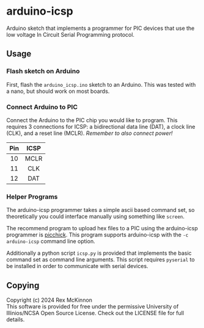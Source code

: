 # arduino-icsp
Arduino sketch that implements a programmer for PIC devices that use the low
voltage In Circuit Serial Programming protocol.

## Usage
### Flash sketch on Arduino 
First, flash the `arduino_icsp.ino` sketch to an Arduino. This was tested with
a nano, but should work on most boards.

### Connect Arduino to PIC
Connect the Arduino to the PIC chip you would like to program. This requires 3
connections for ICSP: a bidirectional data line (DAT), a clock line (CLK), and
a reset line (MCLR). _Remember to also connect power!_

| Pin | ICSP |
|:---:|:----:|
| 10  | MCLR |
| 11  | CLK  |
| 12  | DAT  |

### Helper Programs
The arduino-icsp programmer takes a simple ascii based command set, so
theoretically you could interface manually using something like `screen`.

The recommend program to upload hex files to a PIC using the arduino-icsp
programmer is [picchick](https://github.com/Rex--/picchick).
This program supports arduino-icsp with the `-c arduino-icsp` command line option.

Additionally a python script `icsp.py` is provided that implements the basic
command set as command line arguments. This script requires `pyserial` to be
installed in order to communicate with serial devices.

## Copying
Copyright (c) 2024 Rex McKinnon \
This software is provided for free under the permissive University of
Illinios/NCSA Open Source License. Check out the LICENSE file for full details.
